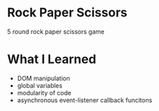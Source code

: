 # Rock Paper Scissors

5 round rock paper scissors game

# What I Learned

* DOM manipulation
* global variables
* modularity of code
* asynchronous event-listener callback funcitons
